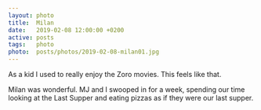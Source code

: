 ```yaml
---
layout: photo
title:  Milan
date:   2019-02-08 12:00:00 +0200
active: posts
tags:   photo
photo:  posts/photos/2019-02-08-milan01.jpg
---
```


As a kid I used to really enjoy the Zoro movies. This feels like that.

Milan was wonderful. MJ and I swooped in for a week, spending our time
looking at the Last Supper and eating pizzas as if they were our last
supper.
